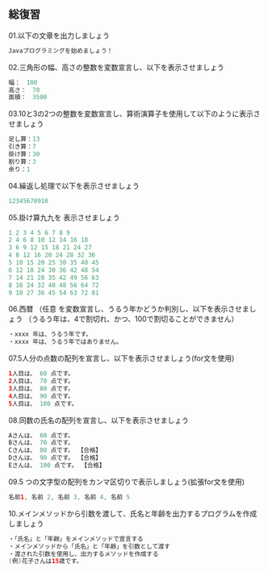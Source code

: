 ## 総復習

01.以下の文章を出力しましょう

```java
Javaプログラミングを始めましょう！
```


02.三角形の幅、高さの整数を変数宣言し、以下を表示させましょう

```java
幅：　100
高さ：　70
面積：　3500
```


03.10と3の2つの整数を変数宣言し、算術演算子を使用して以下のように表示させましょう

```java
足し算：13
引き算：7
掛け算：30
割り算：3
余り：1
```


04.繰返し処理で以下を表示させましょう

```java
12345678910
```


05.掛け算九九を 表示させましょう

```java
1 2 3 4 5 6 7 8 9
2 4 6 8 10 12 14 16 18
3 6 9 12 15 18 21 24 27
4 8 12 16 20 24 28 32 36
5 10 15 20 25 30 35 40 45
6 12 18 24 30 36 42 48 54
7 14 21 28 35 42 49 56 63
8 16 24 32 40 48 56 64 72
9 18 27 36 45 54 63 72 81
```


06.西暦 （任意 を変数宣言し、うるう年かどうか判別し、以下を表示させましょう
  （うるう年は、4で割切れ、かつ、100で割切ることができません）
```java
・xxxx 年は、うるう年です。
・xxxx 年は、うるう年ではありません。
```


07.5人分の点数の配列を宣言し、以下を表示させましょう(for文を使用)

```java
1人目は、 60 点です。
2人目は、 70 点です。
3人目は、 80 点です。
4人目は、 90 点です。
5人目は、 100 点です。
```


08.同数の氏名の配列を宣言し、以下を表示させましょう

```java
Aさんは、 60 点です。
Bさんは、 70 点です。
Cさんは、 80 点です。 【合格】
Dさんは、 90 点です。 【合格】
Eさんは、 100 点です。 【合格】
```


09.5 つの文字型の配列をカンマ区切りで表示しましょう(拡張for文を使用)

```java
名前1, 名前 2, 名前 3, 名前 4, 名前 5
```


10.メインメソッドから引数を渡して、氏名と年齢を出力するプログラムを作成しましょう

```java
・「氏名」と「年齢」をメインメソッドで宣言する
・メインメソッドから「氏名」と「年齢」を引数として渡す
・渡された引数を使用し、出力するメソッドを作成する
(例)花子さんは15歳です。
```
